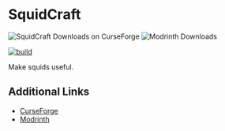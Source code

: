 # SquidCraft

![SquidCraft Downloads on CurseForge](https://img.shields.io/curseforge/dt/381843)
![Modrinth Downloads](https://img.shields.io/modrinth/dt/v1bVp38M)

[![build](https://github.com/XenFork/SquidCraft/actions/workflows/build.yml/badge.svg?branch=main&event=push)](https://github.com/XenFork/SquidCraft/actions/workflows/build.yml)

Make squids useful.

## Additional Links

- [CurseForge](https://www.curseforge.com/minecraft/mc-mods/squidcraft)
- [Modrinth](https://modrinth.com/mod/squidcraft)
